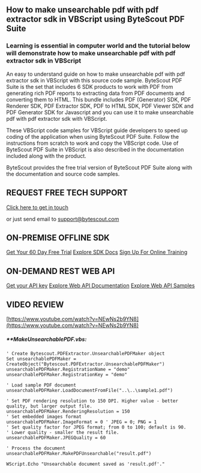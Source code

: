 ## How to make unsearchable pdf with pdf extractor sdk in VBScript using ByteScout PDF Suite

### Learning is essential in computer world and the tutorial below will demonstrate how to make unsearchable pdf with pdf extractor sdk in VBScript

An easy to understand guide on how to make unsearchable pdf with pdf extractor sdk in VBScript with this source code sample. ByteScout PDF Suite is the set that includes 6 SDK products to work with PDF from generating rich PDF reports to extracting data from PDF documents and converting them to HTML. This bundle includes PDF (Generator) SDK, PDF Renderer SDK, PDF Extractor SDK, PDF to HTML SDK, PDF Viewer SDK and PDF Generator SDK for Javascript and you can use it to make unsearchable pdf with pdf extractor sdk with VBScript.

 These VBScript code samples for VBScript guide developers to speed up coding of the application when using ByteScout PDF Suite. Follow the instructions from scratch to work and copy the VBScript code. Use of ByteScout PDF Suite in VBScript is also described in the documentation included along with the product.

ByteScout provides the free trial version of ByteScout PDF Suite along with the documentation and source code samples.

## REQUEST FREE TECH SUPPORT

[Click here to get in touch](https://bytescout.zendesk.com/hc/en-us/requests/new?subject=ByteScout%20PDF%20Suite%20Question)

or just send email to [support@bytescout.com](mailto:support@bytescout.com?subject=ByteScout%20PDF%20Suite%20Question) 

## ON-PREMISE OFFLINE SDK 

[Get Your 60 Day Free Trial](https://bytescout.com/download/web-installer?utm_source=github-readme)
[Explore SDK Docs](https://bytescout.com/documentation/index.html?utm_source=github-readme)
[Sign Up For Online Training](https://academy.bytescout.com/)


## ON-DEMAND REST WEB API

[Get your API key](https://pdf.co/documentation/api?utm_source=github-readme)
[Explore Web API Documentation](https://pdf.co/documentation/api?utm_source=github-readme)
[Explore Web API Samples](https://github.com/bytescout/ByteScout-SDK-SourceCode/tree/master/PDF.co%20Web%20API)

## VIDEO REVIEW

[https://www.youtube.com/watch?v=NEwNs2b9YN8](https://www.youtube.com/watch?v=NEwNs2b9YN8)




<!-- code block begin -->

##### ****MakeUnsearchablePDF.vbs:**
    
```
' Create Bytescout.PDFExtractor.UnsearchablePDFMaker object
Set unsearchablePDFMaker = CreateObject("Bytescout.PDFExtractor.UnsearchablePDFMaker")
unsearchablePDFMaker.RegistrationName = "demo"
unsearchablePDFMaker.RegistrationKey = "demo"

' Load sample PDF document
unsearchablePDFMaker.LoadDocumentFromFile("..\..\sample1.pdf")

' Set PDF rendering resolution to 150 DPI. Higher value - better quality, but larger output file.
unsearchablePDFMaker.RenderingResolution = 150
' Set embedded images format
unsearchablePDFMaker.ImageFormat = 0 ' JPEG = 0; PNG = 1
' Set quality factor for JPEG format; from 0 to 100; default is 90.
' Lower quality - smaller the result file.
unsearchablePDFMaker.JPEGQuality = 60

' Process the document
unsearchablePDFMaker.MakePDFUnsearchable("result.pdf")

WScript.Echo "Unsearchable document saved as 'result.pdf'."
```

<!-- code block end -->